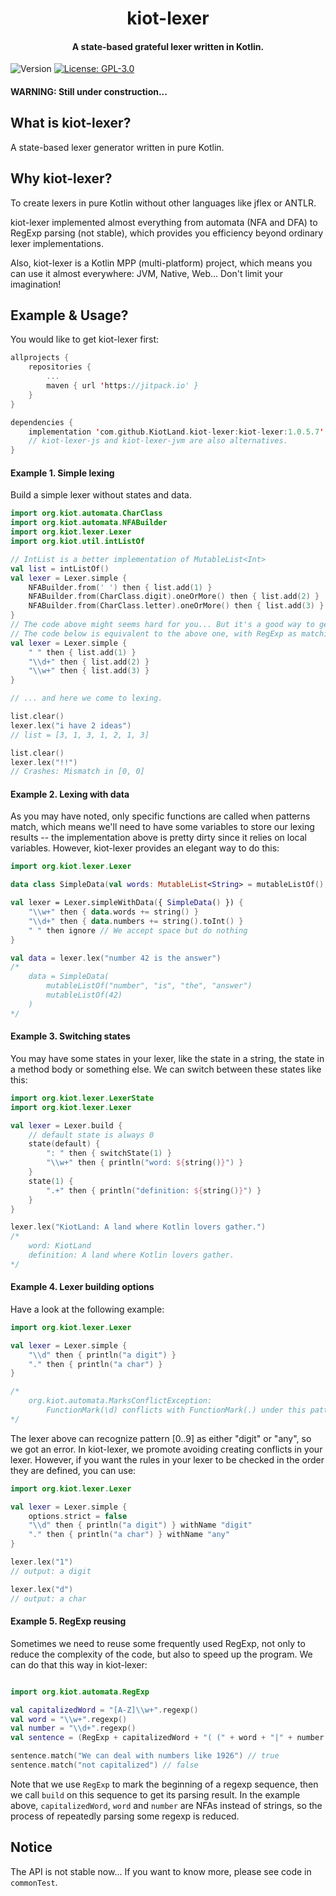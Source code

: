 <h1 align="center">kiot-lexer</h1>
<h4 align="center">A state-based grateful lexer written in Kotlin. </h4>
<p>
  <img alt="Version" src="https://img.shields.io/badge/version-1.0.5.7-blue.svg?cacheSeconds=2592000" />
  <a href="./LICENSE.md" target="_blank">
    <img alt="License: GPL-3.0" src="https://img.shields.io/badge/License-GPL--3.0-yellow.svg" />
  </a>
</p>

#### WARNING: Still under construction...

## What is kiot-lexer?

A state-based lexer generator written in pure Kotlin.

## Why kiot-lexer?

To create lexers in pure Kotlin without other languages like jflex or ANTLR.

kiot-lexer implemented almost everything from automata (NFA and DFA) to RegExp parsing (not stable), which provides you efficiency beyond ordinary lexer implementations.

Also, kiot-lexer is a Kotlin MPP (multi-platform) project, which means you can use it almost everywhere: JVM, Native, Web... Don't limit your imagination!

## Example & Usage?

You would like to get kiot-lexer first:

```kotlin
allprojects {
	repositories {
		...
		maven { url 'https://jitpack.io' }
	}
}

dependencies {
	implementation 'com.github.KiotLand.kiot-lexer:kiot-lexer:1.0.5.7'
	// kiot-lexer-js and kiot-lexer-jvm are also alternatives.
}
```

#### Example 1. Simple lexing

Build a simple lexer without states and data.

```kotlin
import org.kiot.automata.CharClass
import org.kiot.automata.NFABuilder
import org.kiot.lexer.Lexer
import org.kiot.util.intListOf

// IntList is a better implementation of MutableList<Int>
val list = intListOf()
val lexer = Lexer.simple {
	NFABuilder.from(' ') then { list.add(1) }
	NFABuilder.from(CharClass.digit).oneOrMore() then { list.add(2) }
	NFABuilder.from(CharClass.letter).oneOrMore() then { list.add(3) }
}
// The code above might seems hard for you... But it's a good way to get familiar with kiot-lexer.
// The code below is equivalent to the above one, with RegExp as matching pattern.
val lexer = Lexer.simple {
	" " then { list.add(1) }
	"\\d+" then { list.add(2) }
	"\\w+" then { list.add(3) }
}

// ... and here we come to lexing.

list.clear()
lexer.lex("i have 2 ideas")
// list = [3, 1, 3, 1, 2, 1, 3]

list.clear()
lexer.lex("!!")
// Crashes: Mismatch in [0, 0]
```

#### Example 2. Lexing with data

As you may have noted, only specific functions are called when patterns match, which means we'll need to have some variables to store our lexing results -- the implementation above is pretty dirty since it relies on local variables. However, kiot-lexer provides an elegant way to do this:

```kotlin
import org.kiot.lexer.Lexer

data class SimpleData(val words: MutableList<String> = mutableListOf(), val numbers: MutableList<Int> = mutableListOf())

val lexer = Lexer.simpleWithData({ SimpleData() }) {
	"\\w+" then { data.words += string() }
	"\\d+" then { data.numbers += string().toInt() }
	" " then ignore // We accept space but do nothing
}

val data = lexer.lex("number 42 is the answer")
/*
    data = SimpleData(
        mutableListOf("number", "is", "the", "answer")
        mutableListOf(42)
    )
*/
```

#### Example 3. Switching states

You may have some states in your lexer, like the state in a string, the state in a method body or something else. We can switch between these states like this:

```kotlin
import org.kiot.lexer.LexerState
import org.kiot.lexer.Lexer

val lexer = Lexer.build {
	// default state is always 0
	state(default) {
		": " then { switchState(1) }
		"\\w+" then { println("word: ${string()}") }
	}
	state(1) {
		".+" then { println("definition: ${string()}") }
	}
}

lexer.lex("KiotLand: A land where Kotlin lovers gather.")
/*
    word: KiotLand
    definition: A land where Kotlin lovers gather.
*/
```

#### Example 4. Lexer building options

Have a look at the following example:

```kotlin
import org.kiot.lexer.Lexer

val lexer = Lexer.simple {
	"\\d" then { println("a digit") }
	"." then { println("a char") }
}

/*
	org.kiot.automata.MarksConflictException:
		FunctionMark(\d) conflicts with FunctionMark(.) under this pattern: [0..9]
*/
```

The lexer above can recognize pattern [0..9] as either "digit" or "any", so we got an error. In kiot-lexer, we promote avoiding creating conflicts in your lexer. However, if you want the rules in your lexer to be checked in the order they are defined, you can use:

```kotlin
import org.kiot.lexer.Lexer

val lexer = Lexer.simple {
	options.strict = false
	"\\d" then { println("a digit") } withName "digit"
	"." then { println("a char") } withName "any"
}

lexer.lex("1")
// output: a digit

lexer.lex("d")
// output: a char
```

#### Example 5. RegExp reusing

Sometimes we need to reuse some frequently used RegExp, not only to reduce the complexity of the code, but also to speed up the program. We can do that this way in kiot-lexer:

```kotlin

import org.kiot.automata.RegExp

val capitalizedWord = "[A-Z]\\w+".regexp()
val word = "\\w+".regexp()
val number = "\\d+".regexp()
val sentence = (RegExp + capitalizedWord + "( (" + word + "|" + number + "))+").build()

sentence.match("We can deal with numbers like 1926") // true
sentence.match("not capitalized") // false
```

Note that we use `RegExp` to mark the beginning of a regexp sequence, then we call `build` on this sequence to get its parsing result. In the example above, `capitalizedWord`, `word` and `number` are NFAs instead of strings, so the process of repeatedly parsing some regexp is reduced.

## Notice

The API is not stable now... If you want to know more, please see code in `commonTest`.
